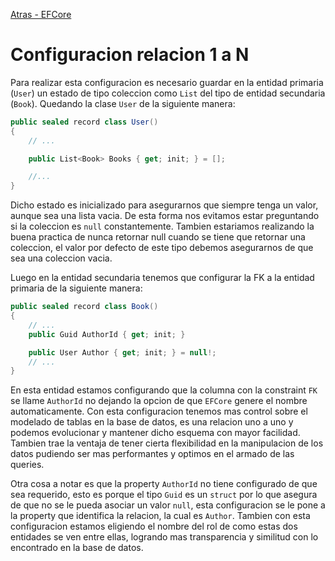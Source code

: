 [Atras - EFCore](https://github.com/IngSoft-DA2/DA2-Tecnologia/tree/ef-core)
# Configuracion relacion 1 a N

Para realizar esta configuracion es necesario guardar en la entidad primaria (`User`) un estado de tipo coleccion como `List` del tipo de entidad secundaria (`Book`). Quedando la clase `User` de la siguiente manera:
```C#
public sealed record class User()
{
    // ...

    public List<Book> Books { get; init; } = [];

    //...
}
```
Dicho estado es inicializado para asegurarnos que siempre tenga un valor, aunque sea una lista vacia. De esta forma nos evitamos estar preguntando si la coleccion es `null` constantemente. Tambien estariamos realizando la buena practica de nunca retornar null cuando se tiene que retornar una coleccion, el valor por defecto de este tipo debemos asegurarnos de que sea una coleccion vacia.

Luego en la entidad secundaria tenemos que configurar la FK a la entidad primaria de la siguiente manera:
```C#
public sealed record class Book()
{
    // ...
    public Guid AuthorId { get; init; }

    public User Author { get; init; } = null!;
    // ...
}
```
En esta entidad estamos configurando que la columna con la constraint `FK` se llame `AuthorId` no dejando la opcion de que `EFCore` genere el nombre automaticamente. Con esta configuracion tenemos mas control sobre el modelado de tablas en la base de datos, es una relacion uno a uno y podemos evolucionar y mantener dicho esquema con mayor facilidad. Tambien trae la ventaja de tener cierta flexibilidad en la manipulacion de los datos pudiendo ser mas performantes y optimos en el armado de las queries.

Otra cosa a notar es que la property `AuthorId` no tiene configurado de que sea requerido, esto es porque el tipo `Guid` es un `struct` por lo que asegura de que no se le pueda asociar un valor `null`, esta configuracion se le pone a la property que identifica la relacion, la cual es `Author`. Tambien con esta configuracion estamos eligiendo el nombre del rol de como estas dos entidades se ven entre ellas, logrando mas transparencia y similitud con lo encontrado en la base de datos.
